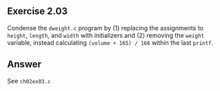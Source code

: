 ## Exercise 2.03
Condense the ```dweight.c``` program by (1) replacing the assignments to ```height```, ```length```, and ```width``` with initializers and (2) removing the ```weight``` variable, instead calculating ```(volume + 165) / 166``` within the last ```printf```.

## Answer
See ```ch02ex03.c```

